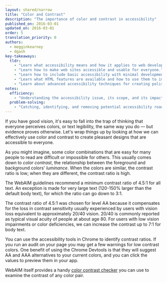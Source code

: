 ```yaml
---
layout: shared/narrow
title: "Color and Contrast"
description: "The importance of color and contrast in accessibility"
published_on: 2016-03-01
updated_on: 2016-03-01
order: 5
translation_priority: 0
authors:
  - megginkearney
  - dgash
key-takeaways:
  tldr: 
    - "Learn what accessibility means and how it applies to web development."
    - "Learn how to make web sites accessible and usable for everyone."
    - "Learn how to include basic accessibility with minimal development impace."
    - "Learn what HTML features are available and how to use them to improve accessibility."
    - "Learn about advanced accessibility techniques for creating polished accessibility experiences."
notes:
  efficiency:
    - "Understanding the accessibility issue, its scope, and its impact can make you a better web developer."
  problem-solving:
    - "Catching, identifying, and removing potential accessibility roadblocks before they happen can improve your development process and reduce maintenance requirements."
---
```


If you have good vision, it's easy to fall into the trap of thinking that everyone perceives colors, or text legibility, the same way you do &mdash; but evidence proves otherwise. Let's wrap things up by looking at how we can effectively use color and contrast to create pleasant designs that are accessible to everyone.

As you might imagine, some color combinations that are easy for many people to read are difficult or impossible for others. This usually comes down to *color contrast*, the relationship between the foreground and background colors' *luminance*. When the colors are similar, the contrast ratio is low; when they are different, the contrast ratio is high.

The WebAIM guidelines recommend a minimum contrast ratio of 4.5:1 for all text. An exception is made for very large text (120-150% larger than the default body text), for which the ratio can go down to 3:1.

The contrast ratio of 4.5:1 was chosen for level AA because it compensates for the loss in contrast sensitivity usually experienced by users with vision loss equivalent to approximately 20/40 vision. 20/40 is commonly reported as typical visual acuity of people at about age 80. For users with low vision impairments or color deficiencies, we can increase the contrast up to 7:1 for body text.

You can use the accessibility tools in Chrome to identify contrast ratios. If you run an audit on your page you may get a few warnings for low contrast colors. One benefit of using the Chrome Devtools is that they will suggest AA and AAA alternatives to your current colors, and you can click the values to preview them in your app.

WebAIM itself provides a handy [color contrast checker](http://webaim.org/resources/contrastchecker/) you can use to examine the contrast of any color pair.
